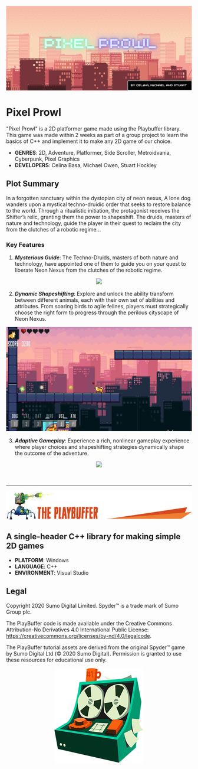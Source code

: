 ![](/.github/images/Game_Title.png)
# Pixel Prowl  
"Pixel Prowl" is a 2D platformer game made using the Playbuffer library.  This game was made within 2 weeks as part of a group project to learn the basics of C++ and implement it to make any 2D game of our choice.
* **GENRES**: 2D, Adventure, Platformer, Side Scroller, Metroidvania, Cyberpunk, Pixel Graphics
* **DEVELOPERS**: Celina Basa, Michael Owen, Stuart Hockley
## Plot Summary
In a forgotten sanctuary within the dystopian city of neon nexus, A lone dog wanders upon a mystical techno-druidic order that seeks to restore balance to the world. Through a ritualistic initiation, the protagonist receives the Shifter’s relic, granting them the power to shapeshift.
The druids, masters of nature and technology, guide the player in their quest to reclaim the city from the clutches of a robotic regime...
### Key Features
1. ***Mysterious Guide***: The Techno-Druids, masters of both nature and technology, have appointed one of them to guide you on your quest to liberate Neon Nexus from the clutches of the robotic regime.  
<p align="center"> <img src="/.github/images/Game_Start.gif"> </p>   

2. ***Dynamic Shapeshifting***: Explore and unlock the ability transform between different animals, each with their own set of abilities and attributes. From soaring birds to agile felines, players must strategically choose the right form to progress through the perilous cityscape of Neon Nexus.  
<p align="center"> <img src="/.github/images/Game_Shapeshift.gif"> </p>   

3. ***Adaptive Gameplay***: Experience a rich, nonlinear gameplay experience where player choices and shapeshifting strategies dynamically shape the outcome of the adventure.
<p align="center"> <img src="/.github/images/Game_Boss.gif"> </p>  

<br />




- - - -
![](/.github/images/playbuffer_title.png)
## A single-header C++ library for making simple 2D games 
* **PLATFORM**: Windows
* **LANGUAGE**: C++
* **ENVIRONMENT**: Visual Studio


## Legal
Copyright 2020 Sumo Digital Limited. Spyder™ is a trade mark of Sumo Group plc. 

The PlayBuffer code is made available under the Creative Commons Attribution-No Derivatives 4.0 International Public License: https://creativecommons.org/licenses/by-nd/4.0/legalcode.

The PlayBuffer tutorial assets are derived from the original Spyder™ game by Sumo Digital Ltd (© 2020 Sumo Digital). Permission is granted to use these resources for educational use only.

<p align="center"> <img src="/.github/images/machine.png"> </p>
